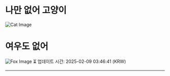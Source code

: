 
# 나만 없어 고양이

![Cat Image](https://cdn2.thecatapi.com/images/9uo.jpg)

# 여우도 없어
![Fox Image](https://randomfox.ca/images/55.jpg)
⏳ 업데이트 시간: 2025-02-09 03:46:41 (KRW)

---
